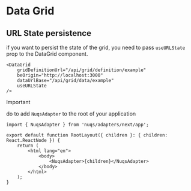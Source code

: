 # Data Grid

## URL State persistence

if you want to persist the state of the grid, you need to pass `useURLState` prop to the DataGrid component.

```tsx
<DataGrid
    gridDefinitionUrl="/api/grid/definition/example"
    beOrigin="http://localhost:3000"
    dataUrlBase="/api/grid/data/example"
    useURLState
/>
```

> [!IMPORTANT]  
> do to add `NuqsAdapter` to the root of your application

```tsx
import { NuqsAdapter } from 'nuqs/adapters/next/app';

export default function RootLayout({ children }: { children: React.ReactNode }) {
    return (
        <html lang="en">
            <body>
                <NuqsAdapter>{children}</NuqsAdapter>
            </body>
        </html>
    );
}
```
